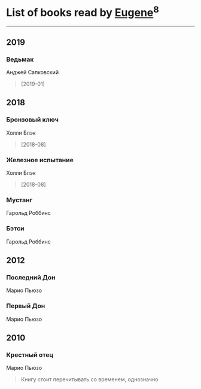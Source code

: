 # List of books read by [Eugene](https://www.facebook.com/profile.php?id=695244810674916)<sup>8</sup>
---

## 2019

### Ведьмак
Анджей Сапковский
> [2019-01] 



## 2018

### Бронзовый ключ
Холли Блэк
> [2018-08] 


### Железное испытание
Холли Блэк
> [2018-08] 


### Мустанг
Гарольд Роббинс


### Бэтси
Гарольд Роббинс



## 2012

### Последний Дон
Марио Пьюзо


### Первый Дон
Марио Пьюзо



## 2010

### Крестный отец
Марио Пьюзо
> Книгу стоит перечитывать со временем, однозначно



